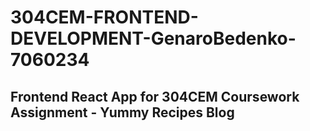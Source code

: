 # 304CEM-FRONTEND-DEVELOPMENT-GenaroBedenko-7060234

## Frontend React App for 304CEM Coursework Assignment - Yummy Recipes Blog